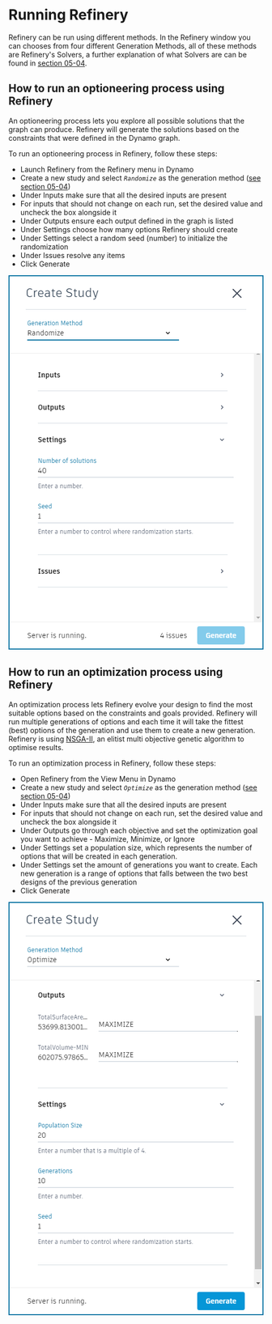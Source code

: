 # Running Refinery

Refinery can be run using different methods. In the Refinery window you can chooses from four different Generation Methods, all of these methods are Refinery's Solvers, a further explanation of what Solvers are can be found in [section 05-04](https://github.com/martinstacey/RefineryPrimer/tree/27b7d55954d6c92720e5a251ac955bb23d6df129/05-algorithms/05-04_solvers.md).

## How to run an optioneering process using Refinery

An optioneering process lets you explore all possible solutions that the graph can produce. Refinery will generate the solutions based on the constraints that were defined in the Dynamo graph.

To run an optioneering process in Refinery, follow these steps:

* Launch Refinery from the Refinery menu in Dynamo
* Create a new study and select _`Randomize`_ as the generation method \([see section 05-04](https://github.com/martinstacey/RefineryPrimer/tree/27b7d55954d6c92720e5a251ac955bb23d6df129/05-algorithms/05-04_solvers.md)\)
* Under Inputs make sure that all the desired inputs are present
* For inputs that should not change on each run, set the desired value and uncheck the box alongside it
* Under Outputs ensure each output defined in the graph is listed  
* Under Settings choose how many options Refinery should create
* Under Settings select a random seed \(number\) to initialize the randomization
* Under Issues resolve any items
* Click Generate

![](../.gitbook/assets/running1%20%284%29.png)

## How to run an optimization process using Refinery

An optimization process lets Refinery evolve your design to find the most suitable options based on the constraints and goals provided. Refinery will run multiple generations of options and each time it will take the fittest \(best\) options of the generation and use them to create a new generation. Refinery is using [NSGA-II](https://www.iitk.ac.in/kangal/Deb_NSGA-II.pdf), an elitist multi objective genetic algorithm to optimise results.

To run an optimization process in Refinery, follow these steps:

* Open Refinery from the View Menu in Dynamo
* Create a new study and select _`Optimize`_ as the generation method \([see section 05-04](https://github.com/martinstacey/RefineryPrimer/tree/27b7d55954d6c92720e5a251ac955bb23d6df129/05-algorithms/05-04_solvers.md)\)
* Under Inputs make sure that all the desired inputs are present
* For inputs that should not change on each run, set the desired value and uncheck the box alongside it  
* Under Outputs go through each objective and set the optimization goal you want to achieve - Maximize, Minimize, or Ignore
* Under Settings set a population size, which represents the number of options that will be created in each generation.  
* Under Settings set the amount of generations you want to create. Each new generation is a range of options that falls between the two best designs of the previous generation
* Click Generate

![](../.gitbook/assets/running2%20%281%29.png)

